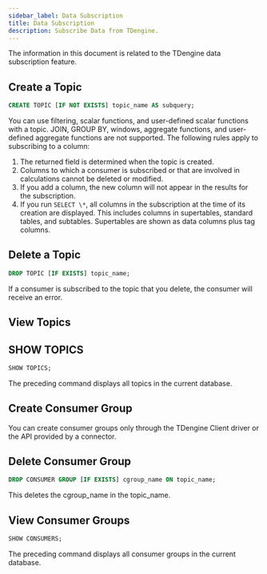 ```yaml
---
sidebar_label: Data Subscription
title: Data Subscription
description: Subscribe Data from TDengine.
---
```


The information in this document is related to the TDengine data subscription feature.

## Create a Topic

```sql
CREATE TOPIC [IF NOT EXISTS] topic_name AS subquery;
```


You can use filtering, scalar functions, and user-defined scalar functions with a topic. JOIN, GROUP BY, windows, aggregate functions, and user-defined aggregate functions are not supported. The following rules apply to subscribing to a column:

1. The returned field is determined when the topic is created.
2. Columns to which a consumer is subscribed or that are involved in calculations cannot be deleted or modified.
3. If you add a column, the new column will not appear in the results for the subscription.
4. If you run `SELECT \*`, all columns in the subscription at the time of its creation are displayed. This includes columns in supertables, standard tables, and subtables. Supertables are shown as data columns plus tag columns.


## Delete a Topic

```sql
DROP TOPIC [IF EXISTS] topic_name;
```

If a consumer is subscribed to the topic that you delete, the consumer will receive an error.

## View Topics

## SHOW TOPICS

```sql
SHOW TOPICS;
```

The preceding command displays all topics in the current database.

## Create Consumer Group

You can create consumer groups only through the TDengine Client driver or the API provided by a connector.

## Delete Consumer Group

```sql
DROP CONSUMER GROUP [IF EXISTS] cgroup_name ON topic_name;
```

This deletes the cgroup_name in the topic_name.

## View Consumer Groups

```sql
SHOW CONSUMERS;
```

The preceding command displays all consumer groups in the current database.

